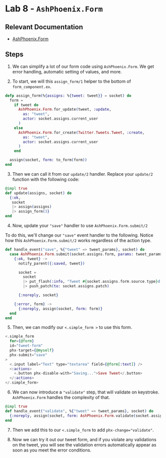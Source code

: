 # Lab 8 - `AshPhoenix.Form`

## Relevant Documentation

- [AshPhoenix.Form](https://hexdocs.pm/ash_phoenix/2.0.0-rc.4/AshPhoenix.Form.html)

## Steps

1.  We can simplify a lot of our form code using `AshPhoenix.Form`. We get error handling, automatic setting of values, and more.

2.  To start, we will this `assign_form/1` helper to the bottom of `form_component.ex`.

```elixir
defp assign_form(%{assigns: %{tweet: tweet}} = socket) do
  form =
    if tweet do
      AshPhoenix.Form.for_update(tweet, :update,
        as: "tweet",
        actor: socket.assigns.current_user
      )
    else
      AshPhoenix.Form.for_create(Twitter.Tweets.Tweet, :create,
        as: "tweet",
        actor: socket.assigns.current_user
      )
    end

  assign(socket, form: to_form(form))
end
```

3. Then we can call it from our `update/2` handler. Replace your `update/2` function with the following code:

```elixir
@impl true
def update(assigns, socket) do
  {:ok,
   socket
   |> assign(assigns)
   |> assign_form()}
end
```

4. Now, update your `"save"` handler to use `AshPhoenix.Form.submit/2`

To do this, we'll change our `"save"` event handler to the following. Notice how this `AshPhoenix.Form.submit/2` works regardless of the action type.

```elixir
def handle_event("save", %{"tweet" => tweet_params}, socket) do
  case AshPhoenix.Form.submit(socket.assigns.form, params: tweet_params) do
    {:ok, tweet} ->
      notify_parent({:saved, tweet})

      socket =
        socket
        |> put_flash(:info, "Tweet #{socket.assigns.form.source.type}d successfully")
        |> push_patch(to: socket.assigns.patch)

      {:noreply, socket}

    {:error, form} ->
      {:noreply, assign(socket, form: form)}
  end
end
```

5. Then, we can modify our `<.simple_form >` to use this form.

```elixir
<.simple_form
  for={@form}
  id="tweet-form"
  phx-target={@myself}
  phx-submit="save"
>
  <.input label="Text" type="textarea" field={@form[:text]} />
  <:actions>
    <.button phx-disable-with="Saving...">Save Tweet</.button>
  </:actions>
</.simple_form>
```

6. We can now introduce a `"validate"` step, that will validate on keystroke. `AshPhoenix.Form` handles the complexity of that.

```elixir
@impl true
def handle_event("validate", %{"tweet" => tweet_params}, socket) do
  {:noreply, assign(socket, form: AshPhoenix.Form.validate(socket.assigns.form, tweet_params))}
end
```

7. Then we add this to our `<.simple_form` to add `phx-change="validate"`.

8. Now we can try it out our tweet form, and if you violate any validations on the tweet, you will see the validation errors automatically appear as soon as you meet the error conditions.
